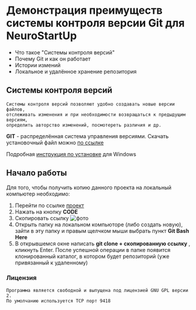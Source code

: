 # Демонстрация преимуществ системы контроля версии Git для NeuroStartUp
- Что такое "Системы контроля версий"
- Почему Git и как он работает
- Истории измений 
- Локальное и удалённое хранение репозитория
## Системы контроля версий
```
Системы контроля версий позволяют удобно создавать новые версии файлов, 
отслеживать изменения и при необходимости возвращаться к предыдущим версиям, 
определить авторство изменений, посмотереть различия и др.
```
**GIT** - распределённая система управления версиями.
Скачать установочный файл можно [по ссылке](https://git-scm.com/download/) 

Подробная [инструкция по установке](https://github.com/netology-code/guides/tree/master/git) для Windows

## Начало работы
Для того, чтобы получить копию данного проекта на локальный компьютер необходимо:
1. Перейти по ссылке [проект](https://github.com/AvdeevaElena-git/HomeWork)
2. Нажать на кнопку **CODE** 
3. Скопировать ссылку ![фото](https://ia.wampi.ru/2020/10/08/BEZYMYNNYI.jpg)
4. Открыть папку на локальном компьюторе (либо создать новую), зайти в эту папку и правым щелчком мыши выбрать пункт **Git Bash Here**
5. В открывшемся окне написать __git clone + скопированную ссылку__ , кликнуть Enter. После успешной операции в папке появится клонированный каталог, в котором будет репозиторий (уже привязанный к удаленному)

### Лицензия
```
Программа является свободной и выпущена под лицензией GNU GPL версии 2. 
По умолчанию используется TCP порт 9418
```